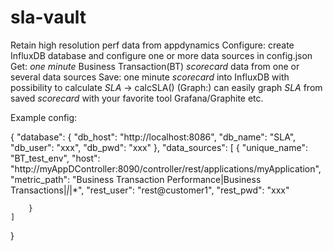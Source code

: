 # sla-vault
Retain high resolution perf data from appdynamics
Configure:  create InfluxDB database and configure one or more data sources in config.json
Get:        *one minute* Business Transaction(BT) *scorecard* data from one or several data sources
Save:       one minute  *scorecard* into InfluxDB with possibility to calculate *SLA* -> calcSLA()
(Graph:)    can easily graph *SLA* from saved *scorecard* with your favorite tool Grafana/Graphite etc.

Example config:

{
    "database": {
        "db_host": "http://localhost:8086",
        "db_name": "SLA",
        "db_user": "xxx",
        "db_pwd": "xxx"
    },
    "data_sources": [
        {
            "unique_name": "BT_test_env",
            "host": "http://myAppDController:8090/controller/rest/applications/myApplication",
            "metric_path": "Business Transaction Performance|Business Transactions|*|*|*",
            "rest_user": "rest@customer1",
            "rest_pwd": "xxx"

        }
    ]
}